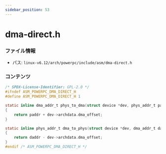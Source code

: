 ```yaml
---
sidebar_position: 53
---
```

# dma-direct.h

### ファイル情報

- パス: `linux-v6.12/arch/powerpc/include/asm/dma-direct.h`

### コンテンツ

```h
/* SPDX-License-Identifier: GPL-2.0 */
#ifndef ASM_POWERPC_DMA_DIRECT_H
#define ASM_POWERPC_DMA_DIRECT_H 1

static inline dma_addr_t phys_to_dma(struct device *dev, phys_addr_t paddr)
{
	return paddr + dev->archdata.dma_offset;
}

static inline phys_addr_t dma_to_phys(struct device *dev, dma_addr_t daddr)
{
	return daddr - dev->archdata.dma_offset;
}
#endif /* ASM_POWERPC_DMA_DIRECT_H */

```
